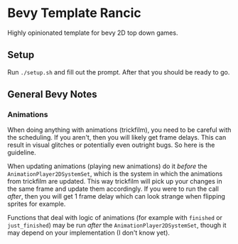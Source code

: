 # Bevy Template Rancic

Highly opinionated template for bevy 2D top down games.

## Setup

Run `./setup.sh` and fill out the prompt. After that you should be ready to go.

## General Bevy Notes

### Animations

When doing anything with animations (trickfilm), you need to be careful with the scheduling. If you aren't, then you will likely get frame delays. This can result in visual glitches or potentially even outright bugs. So here is the guideline.

When updating animations (playing new animations) do it _before_ the `AnimationPlayer2DSystemSet`, which is the system in which the animations from trickfilm are updated. This way trickfilm will pick up your changes in the same frame and update them accordingly. If you were to run the call _after_, then you will get 1 frame delay which can look strange when flipping sprites for example.

Functions that deal with logic of animations (for example with `finished` or `just_finished`) may be run _after_ the `AnimationPlayer2DSystemSet`, though it may depend on your implementation (I don't know yet).
